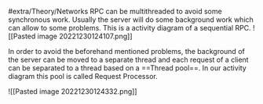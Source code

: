 #extra/Theory/Networks 
RPC can be multithreaded to avoid some synchronous work. Usually the server will do some background work which can allow to some problems. This is a activity diagram of a sequential RPC.
![[Pasted image 20221230124107.png]]

In order to avoid the beforehand mentioned problems, the background of the server can be moved to a separate thread and each request of a client can be separated to a thread based on a ==Thread pool==. In our activity diagram this pool is called Request Processor.

![[Pasted image 20221230124332.png]]
